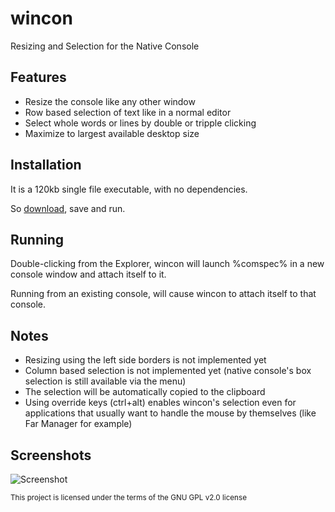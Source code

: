 # wincon
Resizing and Selection for the Native Console

## Features
- Resize the console like any other window
- Row based selection of text like in a normal editor
- Select whole words or lines by double or tripple clicking
- Maximize to largest available desktop size

## Installation
It is a 120kb single file executable, with no dependencies.

So [download][release], save and run.

## Running
Double-clicking from the Explorer, wincon will launch %comspec% in a new console window and attach itself to it.

Running from an existing console, will cause wincon to attach itself to that console.

## Notes
- Resizing using the left side borders is not implemented yet
- Column based selection is not implemented yet (native console's box selection is still available via the menu)
- The selection will be automatically copied to the clipboard 
- Using override keys (ctrl+alt) enables wincon's selection even for applications that usually want to handle the mouse by themselves (like Far Manager for example)

## Screenshots

![Screenshot][ss]

<sub>This project is licensed under the terms of the GNU GPL v2.0 license</sub>

[release]: https://github.com/kobilutil/wincon/releases/latest
[ss]: https://github.com/kobilutil/wincon/raw/master/images/screenshot.png "Screenshot"
